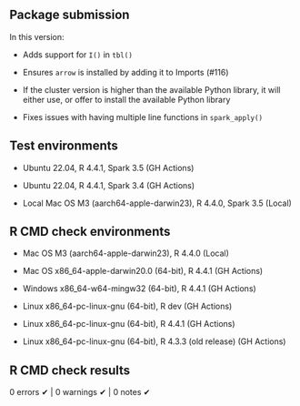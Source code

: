 ## Package submission

In this version:

* Adds support for `I()` in `tbl()`

* Ensures `arrow` is installed by adding it to Imports (#116)

* If the cluster version is higher than the available Python library, it will
either use, or offer to install the available Python library

* Fixes issues with having multiple line functions in `spark_apply()`

## Test environments

- Ubuntu 22.04, R 4.4.1, Spark 3.5 (GH Actions)
- Ubuntu 22.04, R 4.4.1, Spark 3.4 (GH Actions)

- Local Mac OS M3 (aarch64-apple-darwin23), R 4.4.0, Spark 3.5 (Local)

## R CMD check environments

- Mac OS M3 (aarch64-apple-darwin23), R 4.4.0 (Local)

- Mac OS x86_64-apple-darwin20.0 (64-bit), R 4.4.1 (GH Actions)
- Windows x86_64-w64-mingw32 (64-bit), R 4.4.1 (GH Actions)
- Linux x86_64-pc-linux-gnu (64-bit), R dev (GH Actions)
- Linux x86_64-pc-linux-gnu (64-bit), R 4.4.1 (GH Actions)
- Linux x86_64-pc-linux-gnu (64-bit), R 4.3.3 (old release) (GH Actions)


## R CMD check results

0 errors ✔ | 0 warnings ✔ | 0 notes ✔

